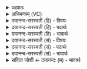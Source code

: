 <details><summary>पदपाठः</summary>

अ॒पः। दे॒वीः। उप॑। सृ॒ज॒। मधु॑मती॒रिति॒ मधु॑ऽमतीः। अ॒य॒क्ष्माय॑। प्र॒जाभ्य॒ इति॑ प्र॒ऽजाभ्यः॑। तासा॑म्। आ॒स्थाना॒दित्या॒ऽस्थाना॑त्। उत्। जि॒ह॒ता॒म्। ओष॑धयः। सु॒पि॒प्प॒ला इति॑ सुऽपिप्प॒लाः। ३८।
</details>

<details><summary>अधिमन्त्रम् (VC)</summary>

- आपो देवताः
- सिन्धुद्वीप ऋषिः
- न्यङ्कुसारिणी बृहती
- मध्यमः
</details>

<details><summary>दयानन्द-सरस्वती (हि) - विषयः</summary>

आगे जल आदि पदार्थों के शोधने से प्रजा में क्या होता है, इस विषय को अगले मन्त्र में कहा है ॥
</details>

<details><summary>दयानन्द-सरस्वती (हि) - पदार्थः</summary>

पदार्थान्वयभाषाः -  हे श्रेष्ठ वैद्य पुरुष ! आप (मधुमतीः) प्रशंसित मधुर आदि गुणयुक्त (देवीः) पवित्र (अपः) जलों को (उपसृज) उत्पन्न कीजिये जिस से (तासाम्) उन जलों के (आस्थानात्) आश्रय से (सुपिप्पलाः) सुन्दर फलोंवाली (ओषधयः) सोमलता आदि ओषधियों को (प्रजाभ्यः) रक्षा करने योग्य प्राणियों के (अयक्ष्माय) यक्ष्मा आदि रोगों की निवृत्ति के लिये (उज्जिहताम्) प्राप्त हूजिये ॥३८ ॥
</details>

<details><summary>दयानन्द-सरस्वती (हि) - भावार्थः</summary>

भावार्थभाषाः -  राजा को चाहिये कि दो प्रकार के वैद्य रक्खे। एक तो सुगन्ध आदि पदार्थों के होम से वायु वर्षा जल और ओषधियों को शुद्ध करें। दूसरे श्रेष्ठ विद्वान् वैद्य होकर निदान आदि के द्वारा सब प्राणियों को रोगरहित रक्खें। इस कर्म के विना संसार में सार्वजनिक सुख नहीं हो सकता ॥३८ ॥
</details>

<details><summary>दयानन्द-सरस्वती (सं) - विषयः</summary>

अथ जलादिपदार्थशोधनेन प्रजासु किं जायत इत्याह ॥
</details>

<details><summary>दयानन्द-सरस्वती (सं) - पदार्थः</summary>

पदार्थान्वयभाषाः -  हे सद्वैद्य ! त्वं मधुमतीर्देवीरप उपसृज यतस्तासामास्थानात् सुपिप्पला ओषधयः प्रजाभ्योऽयक्ष्मायोज्जिहताम् ॥३८ ॥
</details>

<details><summary>दयानन्द-सरस्वती (सं) - भावार्थः</summary>

भावार्थभाषाः -  राज्ञा द्विविधा वैद्याः संरक्षणीयाः। एके सुगन्धादिहोमेन वायुवृष्ट्योषधीः शुद्धाः संपादयेयुः। अपरे सन्तो भिषजो विद्वांसो निदानादिद्वारा सर्वान् प्राणिनोऽरोगान् सततं रक्षयेयुः। नैतत्कर्मणा विना समष्टिसुखं कदाचित् संपद्यते ॥३८ ॥
</details>

<details><summary>सविता जोशी ← दयानन्दः (म) - भावार्थः</summary>

भावार्थभाषाः -  राजाजवळ दोन प्रकारचे वैद्य असावेत. एका वैद्याने सुगंधित पदार्थ यज्ञात टाकून वायू, वर्षा, जल व औषधी यांना शुद्ध करावे व दुसऱ्या श्रेष्ठ विद्वान वैद्याने रोगाचे निदान करून सर्व प्राण्यांना रोगरहित करावे. या कर्माखेरीज संसारात सार्वजनिक सुख मिळू शकत नाही.
</details>